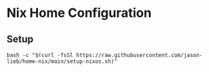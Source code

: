 # Nix Home Configuration

## Setup

```
bash -c "$(curl -fsSl https://raw.githubusercontent.com/jason-lieb/home-nix/main/setup-nixos.sh)"
```
